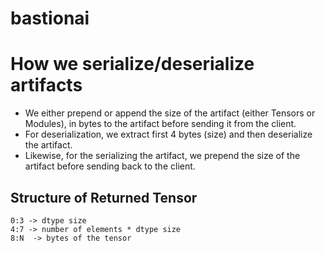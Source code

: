 # bastionai

# How we serialize/deserialize artifacts
- We either prepend or append the size of the artifact (either Tensors or Modules), in bytes to the artifact before sending it from the client.
- For deserialization, we extract first 4 bytes (size) and then deserialize the artifact.
- Likewise, for the serializing the artifact, we prepend the size of the artifact before sending back to the client.

## Structure of Returned Tensor
```
0:3 -> dtype size
4:7 -> number of elements * dtype size
8:N  -> bytes of the tensor
```